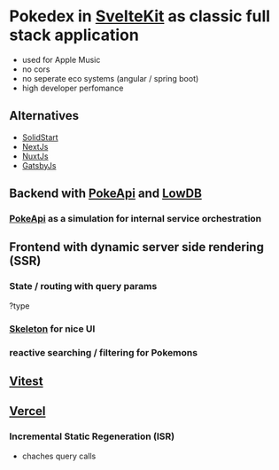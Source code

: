 # Pokedex in [SvelteKit](https://kit.svelte.dev/) as classic full stack application

- used for Apple Music 
- no cors
- no seperate eco systems (angular / spring boot)
- high developer perfomance

## Alternatives

- [SolidStart]('https://start.solidjs.com')
- [NextJs]('nextjs.org')
- [NuxtJs]('https://nuxtjs.org/')
- [GatsbyJs]('https://www.gatsbyjs.com/')

## Backend with [PokeApi](https://pokeapi.co/) and [LowDB](https://github.com/typicode/lowdb)

### [PokeApi](https://pokeapi.co/) as a simulation for internal service orchestration

## Frontend with dynamic server side rendering (SSR)

### State / routing with query params

?type

### [Skeleton](https://www.skeleton.dev/) for nice UI

### reactive searching / filtering for Pokemons

## [Vitest](https://vitest.dev/)

## [Vercel](https://vercel.com)

### Incremental Static Regeneration (ISR)

- chaches query calls
